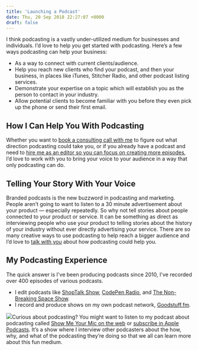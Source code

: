 ```yaml
---
title: 'Launching a Podcast'
date: Thu, 20 Sep 2018 22:27:07 +0000
draft: false
---
```


I think podcasting is a vastly under-utilized medium for businesses and individuals. I’d love to help you get started with podcasting. Here’s a few ways podcasting can help your business:

*   As a way to connect with current clients/audience.
*   Help you reach new clients who find your podcast, and then your business, in places like iTunes, Stitcher Radio, and other podcast listing services.
*   Demonstrate your expertise on a topic which will establish you as the person to contact in your industry.
*   Allow potential clients to become familiar with you before they even pick up the phone or send their first email.

How I Can Help You With Podcasting
----------------------------------

Whether you want to [book a consulting call with me](/services/consulting/) to figure out what direction podcasting could take you, or if you already have a podcast and need to [hire me as an editor so you can focus on creating more episodes](/services/editing-production/), I’d love to work with you to bring your voice to your audience in a way that only podcasting can do.

Telling Your Story With Your Voice
----------------------------------

Branded podcasts is the new buzzword in podcasting and marketing. People aren’t going to want to listen to a 30 minute advertisement about your product — especially repeatedly. So why not tell stories about people connected to your product or service. It can be something as direct as interviewing people who use your product to telling stories about the history of your industry without ever directly advertising your service. There are so many creative ways to use podcasting to help reach a bigger audience and I’d love to [talk with you](/services/consulting/) about how podcasting could help you.

My Podcasting Experience
------------------------

The quick answer is I've been producing podcasts since 2010, I've recorded over 400 episodes of various podcasts.

*   I edit podcasts like [ShopTalk Show](http://www.lemonproductions.ca/portfolio-item/shoptalk-show/), [CodePen Radio](http://www.lemonproductions.ca/portfolio-item/codepen-radio/), and [The Non-Breaking Space Show](http://www.lemonproductions.ca/portfolio-item/non-breaking-space-show/).
*   I record and produce shows on my own podcast network, [Goodstuff.fm](https://goodstuff.fm).

![](http://www.lemonproductions.ca/wp-content/uploads/2016/10/ShowMeYourMic-150x150.png)Curious about podcasting? You might want to listen to my podcast about podcasting called [Show Me Your Mic on the web](http://goodstuff.fm/smym) or [subscribe in Apple Podcasts](https://geo.itunes.apple.com/ca/podcast/show-me-your-mic/id602836998?mt=2&at=10l4Ki). It’s a show where I interview other podcasters about the how, why, and what of the podcasting they’re doing so that we all can learn more about this fun medium.[](https://itunes.apple.com/us/podcast/show-me-your-mic/id602836998?mt=2&app=podcast&at=10l4Ki)